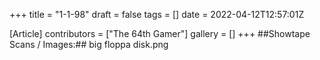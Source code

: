 +++
title = "1-1-98"
draft = false
tags = []
date = 2022-04-12T12:57:01Z

[Article]
contributors = ["The 64th Gamer"]
gallery = []
+++
##Showtape Scans / Images:##
<gallery>
big floppa disk.png
</gallery>